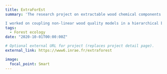 ```yaml
---
title: ExtraForEst
summary: 'The research project on extractable wood chemical components ([link](https://www6.inrae.fr/extraforest)). 

I worked on coupling non-linear wood quality models in a hierarchical bayesian framework (report in french [link](uploads/report/ExtraForEst.pdf))'
tags:
  - Forest ecology
date: "2020-10-01T00:00:00Z"

# Optional external URL for project (replaces project detail page).
external_link: https://www6.inrae.fr/extraforest

image:
  focal_point: Smart
---
```


